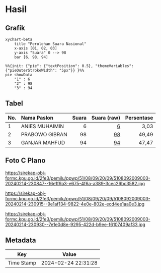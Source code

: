 # Hasil

## Grafik

```mermaid
xychart-beta
    title "Perolehan Suara Nasional"
    x-axis [01, 02, 03]
    y-axis "Suara" 0 --> 98
    bar [6, 98, 94]
```

```mermaid
%%{init: {"pie": {"textPosition": 0.5}, "themeVariables": {"pieOuterStrokeWidth": "5px"}} }%%
pie showData
    "1" : 6
    "2" : 98
    "3" : 94
```

## Tabel

| No. | Nama Paslon    | Suara | Suara (raw) | Persentase |
|:--- |:-------------- | -----:| -----------:| ----------:|
| 1   | ANIES MUHAIMIN | 6     | [6][p-1]    | 3,03       |
| 2   | PRABOWO GIBRAN | 98    | [98][p-2]   | 49,49      |
| 3   | GANJAR MAHFUD  | 94    | [94][p-3]   | 47,47      |


[p-1]: https://github.com/gigit-pemilu/pemilu-2024/blob/main/pilpres/hitung-suara/sub/51-bali/sub/08-buleleng/sub/09-tejakula/sub/2009-sambirenteng/sub/003-tps/sub/paslon-1.txt
[p-2]: https://github.com/gigit-pemilu/pemilu-2024/blob/main/pilpres/hitung-suara/sub/51-bali/sub/08-buleleng/sub/09-tejakula/sub/2009-sambirenteng/sub/003-tps/sub/paslon-2.txt
[p-3]: https://github.com/gigit-pemilu/pemilu-2024/blob/main/pilpres/hitung-suara/sub/51-bali/sub/08-buleleng/sub/09-tejakula/sub/2009-sambirenteng/sub/003-tps/sub/paslon-3.txt

## Foto C Plano

https://sirekap-obj-formc.kpu.go.id/2fe3/pemilu/ppwp/51/08/09/20/09/5108092009003-20240214-230847--16e1f9a3-e675-4f6a-a389-3cec26bc3582.jpg

https://sirekap-obj-formc.kpu.go.id/2fe3/pemilu/ppwp/51/08/09/20/09/5108092009003-20240214-230915--9e1af134-9822-4e0e-802e-ecd4ee1aa0e3.jpg

https://sirekap-obj-formc.kpu.go.id/2fe3/pemilu/ppwp/51/08/09/20/09/5108092009003-20240214-230930--7e1e0d8e-9295-422d-b9ee-f6107409af33.jpg


## Metadata

| Key        | Value               |
| ---------- | ------------------- |
| Time Stamp | 2024-02-24 22:31:28 |




